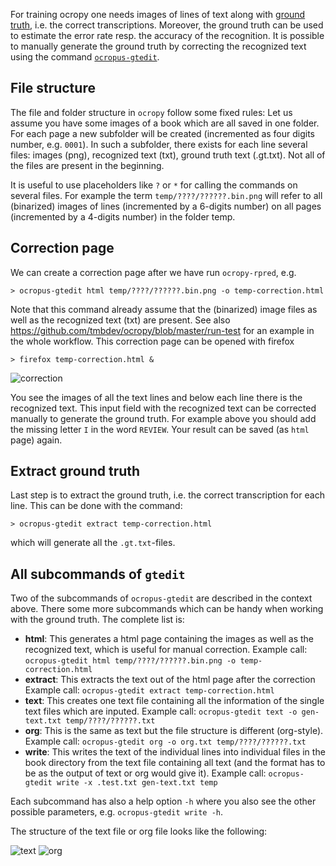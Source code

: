 For training ocropy one needs images of lines of text along with [ground truth](https://en.wikipedia.org/wiki/Ground_truth), i.e. the correct transcriptions. Moreover, the ground truth can be used to estimate the error rate resp. the accuracy of the recognition. It is possible to manually generate the ground truth by correcting the recognized text using the command [`ocropus-gtedit`](https://github.com/tmbdev/ocropy/blob/master/ocropus-gtedit).

## File structure

The file and folder structure in `ocropy` follow some fixed rules: Let us assume you have some images of a book which are all saved in one folder. For each page a new subfolder will be created (incremented as four digits number, e.g. `0001`). In such a subfolder, there exists for each line several files: images (png), recognized text (txt), ground truth text (.gt.txt). Not all of the files are present in the beginning.

It is useful to use placeholders like `?` or `*` for calling the commands on several files. For example the term `temp/????/??????.bin.png` will refer to all (binarized) images of lines (incremented by a 6-digits number) on all pages (incremented by a 4-digits number) in the folder temp.

## Correction page

We can create a correction page after we have run `ocropy-rpred`, e.g.
```
> ocropus-gtedit html temp/????/??????.bin.png -o temp-correction.html
```
Note that this command already assume that the (binarized) image files as well as the recognized text (txt) are present. See also https://github.com/tmbdev/ocropy/blob/master/run-test for an example in the whole workflow. This correction page can be opened with firefox
```
> firefox temp-correction.html &
```

![correction](https://cloud.githubusercontent.com/assets/5199995/11749876/88511cac-a030-11e5-9f41-3193c00e9de1.jpg)

You see the images of all the text lines and below each line there is the recognized text. This input field with the recognized text can be corrected manually to generate the ground truth. For example above you should add the missing letter `I` in the word `REVIEW`. Your result can be saved (as `html` page) again.

## Extract ground truth

Last step is to extract the ground truth, i.e. the correct transcription for each line. This can be done with the command:
```
> ocropus-gtedit extract temp-correction.html
```
which will generate all the `.gt.txt`-files.


## All subcommands of `gtedit`

Two of the subcommands of `ocropus-gtedit` are described in the context above. There some more subcommands which can be handy when working with the ground truth. The complete list is:
 * **html**: This generates a html page containing the images
as well as the recognized text, which is useful for manual correction.
Example call: `ocropus-gtedit html temp/????/??????.bin.png -o temp-correction.html`
 * **extract**: This extracts the text out of the html page after the correction
Example call: `ocropus-gtedit extract temp-correction.html`
 * **text**: This creates one text file containing all the information of the single text files which are inputed.
Example call: `ocropus-gtedit text -o gen-text.txt temp/????/??????.txt`
 * **org**: This is the same as text but the file structure is different (org-style).
Example call: `ocropus-gtedit org -o org.txt temp/????/??????.txt`
 * **write**: This writes the text of the individual lines into individual files
in the book directory from the text file containing all text (and the format has to
be as the output of text or org would give it).
Example call: `ocropus-gtedit write -x .test.txt gen-text.txt temp`

Each subcommand has also a help option `-h` where you also see the other possible parameters, e.g. `ocropus-gtedit write -h`.

The structure of the text file or org file looks like the following:

![text](https://cloud.githubusercontent.com/assets/5199995/11909813/0ae0c756-a5ec-11e5-9ef5-09554897fabe.jpg)
![org](https://cloud.githubusercontent.com/assets/5199995/11909777/9fe9edba-a5eb-11e5-8081-da7958ef2368.jpg)



